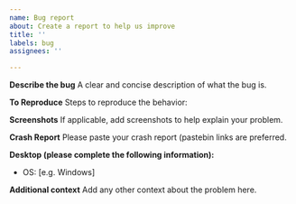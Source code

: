 ```yaml
---
name: Bug report
about: Create a report to help us improve
title: ''
labels: bug
assignees: ''

---
```


**Describe the bug**
A clear and concise description of what the bug is.

**To Reproduce**
Steps to reproduce the behavior:

**Screenshots**
If applicable, add screenshots to help explain your problem.

**Crash Report**
Please paste your crash report (pastebin links are preferred.


**Desktop (please complete the following information):**
 - OS: [e.g. Windows]

**Additional context**
Add any other context about the problem here.
